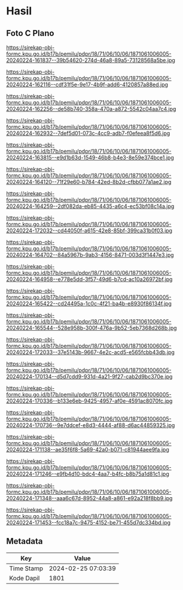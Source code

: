 # Hasil

## Foto C Plano

https://sirekap-obj-formc.kpu.go.id/b17b/pemilu/pdpr/18/71/06/10/06/1871061006005-20240224-161837--39b54620-274d-46a8-89a5-73128568a5be.jpg

https://sirekap-obj-formc.kpu.go.id/b17b/pemilu/pdpr/18/71/06/10/06/1871061006005-20240224-162116--cdf31f5e-9e17-4b9f-add6-4120857a88ed.jpg

https://sirekap-obj-formc.kpu.go.id/b17b/pemilu/pdpr/18/71/06/10/06/1871061006005-20240224-162256--de58b740-358a-470a-a872-5542c04aa7c4.jpg

https://sirekap-obj-formc.kpu.go.id/b17b/pemilu/pdpr/18/71/06/10/06/1871061006005-20240224-162932--7def5d01-073c-4cc9-adb7-f0efeea8f5d6.jpg

https://sirekap-obj-formc.kpu.go.id/b17b/pemilu/pdpr/18/71/06/10/06/1871061006005-20240224-163815--e9d1b63d-1549-46b8-b4e3-8e59e374bce1.jpg

https://sirekap-obj-formc.kpu.go.id/b17b/pemilu/pdpr/18/71/06/10/06/1871061006005-20240224-164120--71f29e60-b784-42ed-8b2d-cfbb077a1ae2.jpg

https://sirekap-obj-formc.kpu.go.id/b17b/pemilu/pdpr/18/71/06/10/06/1871061006005-20240224-164259--2df082da-eb85-4435-a6c4-ec53bf08c14a.jpg

https://sirekap-obj-formc.kpu.go.id/b17b/pemilu/pdpr/18/71/06/10/06/1871061006005-20240224-172032--cd44050f-a615-42e8-85bf-399ca31b0f03.jpg

https://sirekap-obj-formc.kpu.go.id/b17b/pemilu/pdpr/18/71/06/10/06/1871061006005-20240224-164702--84a5967b-9ab3-4156-8471-003d3f1447e3.jpg

https://sirekap-obj-formc.kpu.go.id/b17b/pemilu/pdpr/18/71/06/10/06/1871061006005-20240224-164958--e778e5dd-3f57-49d6-b7cd-ac10a26972bf.jpg

https://sirekap-obj-formc.kpu.go.id/b17b/pemilu/pdpr/18/71/06/10/06/1871061006005-20240224-165422--cd24495a-1c0c-4f21-ba4b-e8930f86134f.jpg

https://sirekap-obj-formc.kpu.go.id/b17b/pemilu/pdpr/18/71/06/10/06/1871061006005-20240224-165544--528e958b-300f-476a-9b52-5eb7368d268b.jpg

https://sirekap-obj-formc.kpu.go.id/b17b/pemilu/pdpr/18/71/06/10/06/1871061006005-20240224-172033--37e5143b-9667-4e2c-acd5-e565fcbb43db.jpg

https://sirekap-obj-formc.kpu.go.id/b17b/pemilu/pdpr/18/71/06/10/06/1871061006005-20240224-170134--d5d7cdd9-931d-4a21-9f27-cab2d9bc370e.jpg

https://sirekap-obj-formc.kpu.go.id/b17b/pemilu/pdpr/18/71/06/10/06/1871061006005-20240224-170336--b133e6eb-9425-4957-af0e-4591ac8070fc.jpg

https://sirekap-obj-formc.kpu.go.id/b17b/pemilu/pdpr/18/71/06/10/06/1871061006005-20240224-170736--9e7ddcef-e8d3-4444-af88-d6ac44859325.jpg

https://sirekap-obj-formc.kpu.go.id/b17b/pemilu/pdpr/18/71/06/10/06/1871061006005-20240224-171138--ae35f6f8-5a69-42a0-b071-c81944aee9fa.jpg

https://sirekap-obj-formc.kpu.go.id/b17b/pemilu/pdpr/18/71/06/10/06/1871061006005-20240224-171246--e9fb4d10-bdc4-4aa7-b4fc-b8b75a1d81c1.jpg

https://sirekap-obj-formc.kpu.go.id/b17b/pemilu/pdpr/18/71/06/10/06/1871061006005-20240224-171348--aaa6c67d-8952-44a8-a861-e92a218f8bb9.jpg

https://sirekap-obj-formc.kpu.go.id/b17b/pemilu/pdpr/18/71/06/10/06/1871061006005-20240224-171453--fcc18a7c-9475-4152-be71-455d7dc334bd.jpg


## Metadata

| Key        | Value               |
| ---------- | ------------------- |
| Time Stamp | 2024-02-25 07:03:39 |
| Kode Dapil | 1801                |




